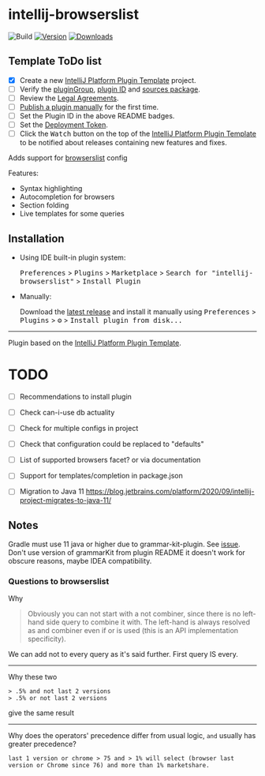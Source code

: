# intellij-browserslist

![Build](https://github.com/AleksandrSl/intellij-browserslist/workflows/Build/badge.svg)
[![Version](https://img.shields.io/jetbrains/plugin/v/PLUGIN_ID.svg)](https://plugins.jetbrains.com/plugin/PLUGIN_ID)
[![Downloads](https://img.shields.io/jetbrains/plugin/d/PLUGIN_ID.svg)](https://plugins.jetbrains.com/plugin/PLUGIN_ID)

## Template ToDo list
- [x] Create a new [IntelliJ Platform Plugin Template][template] project.
- [ ] Verify the [pluginGroup](/gradle.properties), [plugin ID](/src/main/resources/META-INF/plugin.xml) and [sources package](/src/main/kotlin).
- [ ] Review the [Legal Agreements](https://plugins.jetbrains.com/docs/marketplace/legal-agreements.html).
- [ ] [Publish a plugin manually](https://www.jetbrains.org/intellij/sdk/docs/basics/getting_started/publishing_plugin.html) for the first time.
- [ ] Set the Plugin ID in the above README badges.
- [ ] Set the [Deployment Token](https://plugins.jetbrains.com/docs/marketplace/plugin-upload.html).
- [ ] Click the <kbd>Watch</kbd> button on the top of the [IntelliJ Platform Plugin Template][template] to be notified about releases containing new features and fixes.

<!-- Plugin description -->
Adds support for [browserslist](https://github.com/browserslist/browserslist) config

Features:
- Syntax highlighting
- Autocompletion for browsers
- Section folding
- Live templates for some queries
 
<!-- Plugin description end -->

## Installation

- Using IDE built-in plugin system:
  
  <kbd>Preferences</kbd> > <kbd>Plugins</kbd> > <kbd>Marketplace</kbd> > <kbd>Search for "intellij-browserslist"</kbd> >
  <kbd>Install Plugin</kbd>
  
- Manually:

  Download the [latest release](https://github.com/AleksandrSl/intellij-browserslist/releases/latest) and install it manually using
  <kbd>Preferences</kbd> > <kbd>Plugins</kbd> > <kbd>⚙️</kbd> > <kbd>Install plugin from disk...</kbd>


---
Plugin based on the [IntelliJ Platform Plugin Template][template].

[template]: https://github.com/JetBrains/intellij-platform-plugin-template

# TODO
- [ ] Recommendations to install plugin
- [ ] Check can-i-use db actuality
- [ ] Check for multiple configs in project
- [ ] Check that configuration could be replaced to "defaults"
- [ ] List of supported browsers facet? or via documentation
- [ ] Support for templates/completion in package.json
- [ ] Migration to Java 11 https://blog.jetbrains.com/platform/2020/09/intellij-project-migrates-to-java-11/


## Notes

Gradle must use 11 java or higher due to grammar-kit-plugin. See [issue](https://github.com/JetBrains/gradle-grammar-kit-plugin/issues/32).
Don't use version of grammarKit from plugin README it doesn't work for obscure reasons, maybe IDEA compatibility.

### Questions to browserslist

Why 
> Obviously you can not start with a not combiner, since there is no left-hand side query to combine it with. The left-hand is always resolved as and combiner even if or is used (this is an API implementation specificity).

We can add not to every query as it's said further. First query IS every.

----

Why these two
```
> .5% and not last 2 versions
> .5% or not last 2 versions
```
give the same result

---

Why does the operators' precedence differ from usual logic, `and` usually has greater precedence?
```
last 1 version or chrome > 75 and > 1% will select (browser last version or Chrome since 76) and more than 1% marketshare.
```